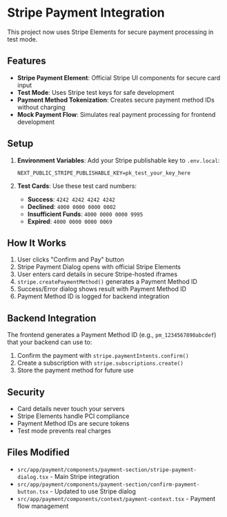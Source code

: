 # Stripe Payment Integration

This project now uses Stripe Elements for secure payment processing in test mode.

## Features

- **Stripe Payment Element**: Official Stripe UI components for secure card input
- **Test Mode**: Uses Stripe test keys for safe development
- **Payment Method Tokenization**: Creates secure payment method IDs without charging
- **Mock Payment Flow**: Simulates real payment processing for frontend development

## Setup

1. **Environment Variables**: Add your Stripe publishable key to `.env.local`:
   ```
   NEXT_PUBLIC_STRIPE_PUBLISHABLE_KEY=pk_test_your_key_here
   ```

2. **Test Cards**: Use these test card numbers:
   - **Success**: `4242 4242 4242 4242`
   - **Declined**: `4000 0000 0000 0002`
   - **Insufficient Funds**: `4000 0000 0000 9995`
   - **Expired**: `4000 0000 0000 0069`

## How It Works

1. User clicks "Confirm and Pay" button
2. Stripe Payment Dialog opens with official Stripe Elements
3. User enters card details in secure Stripe-hosted iframes
4. `stripe.createPaymentMethod()` generates a Payment Method ID
5. Success/Error dialog shows result with Payment Method ID
6. Payment Method ID is logged for backend integration

## Backend Integration

The frontend generates a Payment Method ID (e.g., `pm_1234567890abcdef`) that your backend can use to:

1. Confirm the payment with `stripe.paymentIntents.confirm()`
2. Create a subscription with `stripe.subscriptions.create()`
3. Store the payment method for future use

## Security

- Card details never touch your servers
- Stripe Elements handle PCI compliance
- Payment Method IDs are secure tokens
- Test mode prevents real charges

## Files Modified

- `src/app/payment/components/payment-section/stripe-payment-dialog.tsx` - Main Stripe integration
- `src/app/payment/components/payment-section/confirm-payment-button.tsx` - Updated to use Stripe dialog
- `src/app/payment/components/context/payment-context.tsx` - Payment flow management
